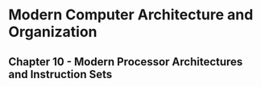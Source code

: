 # Modern Computer Architecture and Organization
## Chapter 10 - Modern Processor Architectures and Instruction Sets

